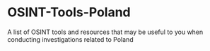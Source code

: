 # OSINT-Tools-Poland
A list of OSINT tools and resources that may be useful to you when conducting investigations related to Poland
